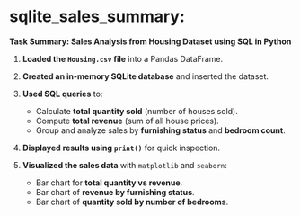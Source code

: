 # sqlite_sales_summary:
**Task Summary: Sales Analysis from Housing Dataset using SQL in Python**

1. **Loaded the `Housing.csv` file** into a Pandas DataFrame.
2. **Created an in-memory SQLite database** and inserted the dataset.
3. **Used SQL queries** to:

   * Calculate **total quantity sold** (number of houses sold).
   * Compute **total revenue** (sum of all house prices).
   * Group and analyze sales by **furnishing status** and **bedroom count**.
4. **Displayed results using `print()`** for quick inspection.
5. **Visualized the sales data** with `matplotlib` and `seaborn`:

   * Bar chart for **total quantity vs revenue**.
   * Bar chart of **revenue by furnishing status**.
   * Bar chart of **quantity sold by number of bedrooms**.
